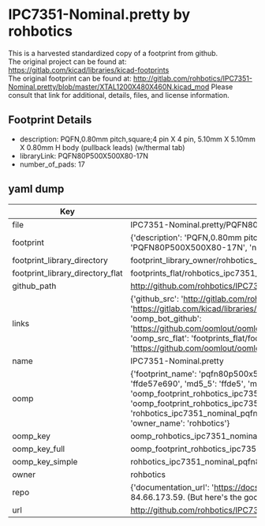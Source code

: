 # IPC7351-Nominal.pretty by rohbotics  
This is a harvested standardized copy of a footprint from github.  
The original project can be found at:  
https://gitlab.com/kicad/libraries/kicad-footprints  
The original footprint can be found at:
http://gitlab.com/rohbotics/IPC7351-Nominal.pretty/blob/master/XTAL1200X480X460N.kicad_mod
Please consult that link for additional, details, files, and license information.  
## Footprint Details
* description: PQFN,0.80mm pitch,square;4 pin X 4 pin, 5.10mm X 5.10mm X 0.80mm H body (pullback leads) (w/thermal tab)  
* libraryLink: PQFN80P500X500X80-17N  
* number_of_pads: 17  
## yaml dump  
| Key | Value |  
| --- | --- |  
| file | IPC7351-Nominal.pretty/PQFN80P500X500X80-17N.kicad_mod |  
| footprint | {'description': 'PQFN,0.80mm pitch,square;4 pin X 4 pin, 5.10mm X 5.10mm X 0.80mm H body (pullback leads) (w/thermal tab)', 'libraryLink': 'PQFN80P500X500X80-17N', 'number_of_pads': 17} |  
| footprint_library_directory | footprint_library_owner/rohbotics_IPC7351-Nominal.pretty |  
| footprint_library_directory_flat | footprints_flat/rohbotics_ipc7351_nominal_pqfn80p500x500x80_17n/working |  
| github_path | http://github.com/rohbotics/IPC7351-Nominal.pretty/blob/master/PQFN80P500X500X80-17N.kicad_mod |  
| links | {'github_src': 'http://gitlab.com/rohbotics/IPC7351-Nominal.pretty/blob/master/XTAL1200X480X460N.kicad_mod', 'github_src_repo': 'https://gitlab.com/kicad/libraries/kicad-footprints', 'oomp_bot': 'footprints/rohbotics_ipc7351_nominal_pqfn80p500x500x80_17n/working', 'oomp_bot_github': 'https://github.com/oomlout/oomlout_oomp_footprint_bot/tree/main/footprints/rohbotics_ipc7351_nominal_pqfn80p500x500x80_17n/working', 'oomp_src_flat': 'footprints_flat/footprints_flat/rohbotics_ipc7351_nominal_pqfn80p500x500x80_17n/working', 'oomp_src_flat_github': 'https://github.com/oomlout/oomlout_oomp_footprint_src/tree/main/footprints_flat/rohbotics_ipc7351_nominal_pqfn80p500x500x80_17n/working'} |  
| name | IPC7351-Nominal.pretty |  
| oomp | {'footprint_name': 'pqfn80p500x500x80_17n', 'library_name': 'ipc7351_nominal', 'md5': 'ffde57e690f1e41d6824ebc428d8aa57', 'md5_10': 'ffde57e690', 'md5_5': 'ffde5', 'md5_6': 'ffde57', 'oomp_key': 'oomp_rohbotics_ipc7351_nominal_pqfn80p500x500x80_17n', 'oomp_key_extra': 'oomp_footprint_rohbotics_ipc7351_nominal_pqfn80p500x500x80_17n', 'oomp_key_full': 'oomp_footprint_rohbotics_ipc7351_nominal_pqfn80p500x500x80_17n_ffde57', 'oomp_key_simple': 'rohbotics_ipc7351_nominal_pqfn80p500x500x80_17n', 'original_filename': 'IPC7351-Nominal.pretty/PQFN80P500X500X80-17N.kicad_mod', 'owner_name': 'rohbotics'} |  
| oomp_key | oomp_rohbotics_ipc7351_nominal_pqfn80p500x500x80_17n |  
| oomp_key_full | oomp_footprint_rohbotics_ipc7351_nominal_pqfn80p500x500x80_17n |  
| oomp_key_simple | rohbotics_ipc7351_nominal_pqfn80p500x500x80_17n |  
| owner | rohbotics |  
| repo | {'documentation_url': 'https://docs.github.com/rest/overview/resources-in-the-rest-api#rate-limiting', 'message': "API rate limit exceeded for 84.66.173.59. (But here's the good news: Authenticated requests get a higher rate limit. Check out the documentation for more details.)"} |  
| url | http://github.com/rohbotics/IPC7351-Nominal.pretty |  

